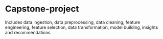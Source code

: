 # Capstone-project
Includes data ingestion, data preprocessing, data cleaning, feature engineering, feature selection, data transformation, model building, insights and recommendations
